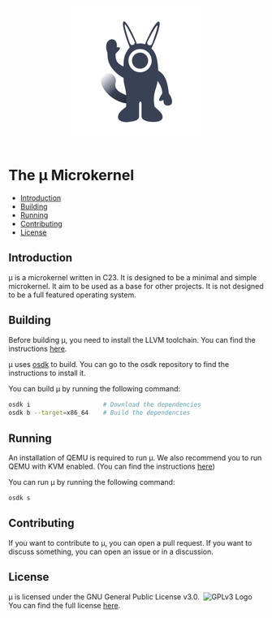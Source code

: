 <div align="center">
  <img height=256 src="doc/mumu.png"/>
</div>

<br />

# The µ Microkernel
* [Introduction](#introduction)
* [Building](#building)
* [Running](#running)
* [Contributing](#contributing)
* [License](#license)

## Introduction
µ is a microkernel written in C23. It is designed to be a minimal and simple microkernel. It aim to be used as a base for other projects. It is not designed to be a full featured operating system.

## Building
Before building µ, you need to install the LLVM toolchain. You can find the instructions [here](https://llvm.org/docs/GettingStarted.html).

µ uses [osdk](https://github.com/cute-engineering/osdk) to build. You can go to the osdk repository to find the instructions to install it.

You can build µ by running the following command:
```sh
osdk i                    # Download the dependencies
osdk b --target=x86_64    # Build the dependencies
```

## Running
An installation of QEMU is required to run µ. We also recommend you to run QEMU with KVM enabled. (You can find the instructions [here](https://wiki.qemu.org/Hosts/Linux#KVM_support))

You can run µ by running the following command:
```sh
osdk s
```

## Contributing
If you want to contribute to µ, you can open a pull request. If you want to discuss something, you can open an issue or in a discussion.

## License

<a href="https://www.gnu.org/licenses/gpl-3.0.en.html"><img align="right" src="https://www.gnu.org/graphics/gplv3-with-text-136x68.png" alt="GPLv3 Logo" width="120" height="60"/></a>

µ is licensed under the GNU General Public License v3.0. You can find the full license [here](LICENSE).